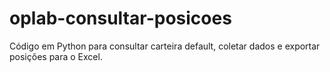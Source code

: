 # oplab-consultar-posicoes
Código em Python para consultar carteira default, coletar dados e exportar posições para o Excel.
